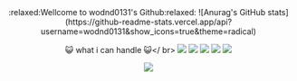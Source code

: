 <div align="center">
  :relaxed:Wellcome to wodnd0131's Github:relaxed:</ br>
![Anurag's GitHub stats](https://github-readme-stats.vercel.app/api?username=wodnd0131&show_icons=true&theme=radical)</ br>

:smiley_cat: what i can handle :smiley_cat:</ br>
<img src="https://img.shields.io/badge/spring-6DB33F?style=for-the-badge&logo=spring&logoColor=white">
<img src="https://img.shields.io/badge/MySQL-4479A1?style=for-the-badge&logo=MySQL&logoColor=white">
<img src="https://img.shields.io/badge/redis-DC382D?style=for-the-badge&logo=redis&logoColor=white">
<img src="https://img.shields.io/badge/aws-232F3E?style=for-the-badge&logo=aws&logoColor=white">
<img src="https://img.shields.io/badge/firebase-FFCA28?style=for-the-badge&logo=firebase&logoColor=white">

<a href="https://www.notion.so/PARA-213cc4c52e824e5d8f3db323cb45162c?pvs=4" target="_blank">
<img src="https://img.shields.io/badge/notion-000000?style=flat&logo=notion&logoColor=FFFFFF"/></a>
</div>
